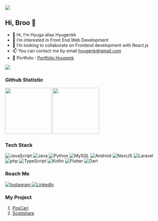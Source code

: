 <img src="https://github.com/halfrost/halfrost/blob/master/icons/header_1.png">

## Hi, Broo  👋
- 👋 Hi, I’m Hyuga alias Hyugenkk
- 👀 I’m interested in Front End Web Development
- 💞️ I’m looking to collaborate on Frontend development with React.js
- 📫 You can contact me by email hyugenk@gmail.com
- 💌 Portfolio : [Portfolio Hyugenk](https://github.com/hyugenk)


<img src="https://readme-status-bay.vercel.app/api/top-langs/?username=hyugenk&hide_border=true&langs_count=8&custom_title=8+Top+Languages&title_color=20fc8f&theme=dracula&layout=compact&card_width=280">


### Github Statistic

<p>
<img height="150em" src="https://github-readme-stats-eight-theta.vercel.app/api?username=hyugenk&show_icons=true&theme=algolia&include_all_commits=true&count_private=true"/>
<img height="150em" src="https://github-readme-stats-eight-theta.vercel.app/api/top-langs/?username=hyugenk&layout=compact&langs_count=8&theme=algolia"/>
</p>

### Tech Stack

<p>
  <img alt="JavaScript" src="https://img.shields.io/badge/-JavaScript-f7e018?logo=JavaScript&logoColor=white"/>
  <img alt="Java" src="https://img.shields.io/badge/-Java-ec2025?logo=java&logoColor=white"/>
  <img alt="Python" src="https://img.shields.io/badge/-Python-ffd03d?logo=Python&logoColor=white"/>
  <img alt="MySQL" src="https://img.shields.io/badge/-MySQL-orange?logo=mysql&logoColor=white"/>
  <img alt="Android" src="https://img.shields.io/badge/-Android-2edf85?logo=Android&logoColor=white"/>
  <img alt="NextJS" src="https://img.shields.io/badge/-NextJS-494949?logo=next.js&logoColor=white"/>
  <img alt="Laravel" src="https://img.shields.io/badge/-Laravel-red?logo=laravel&logoColor=white"/>
  <img alt="php" src="https://img.shields.io/badge/-php-777bb3?logo=php&logoColor=white"/>
  <img alt="TypeScript" src="https://img.shields.io/badge/-TypeScript-2f74c0?logo=TypeScript&logoColor=white"/>
  <img alt="Kotlin" src="https://img.shields.io/badge/-Kotlin-f1850b?logo=Kotlin&logoColor=white"/>
  <img alt="Flutter" src="https://img.shields.io/badge/-Flutter-02569B?logo=Flutter&logoColor=white"/>
  <img alt="Dart" src="https://img.shields.io/badge/-Dart-0175C2?logo=Dart&logoColor=white"/>
</p>

### Reach Me
<p>
  <a href="https://instagram.com/hyugenk" target="_blank">
    <img alt="Instagram" src="https://img.shields.io/badge/Instagram-%23E4405F.svg?&logo=instagram&logoColor=white" />
  </a>
  <a href="https://www.linkedin.com/in/hyuga-dewanto-kojyro-45b434221/" target="_blank">
    <img alt="LinkedIn" src="https://img.shields.io/badge/LinkedIn-%230077B5.svg?&logo=linkedin&logoColor=white" />
  </a>
</p>

### My Project 
1. [PosCari](https://pos-carii.vercel.app/)
2. [Sciptshare](http://scriptshare.tech/)

